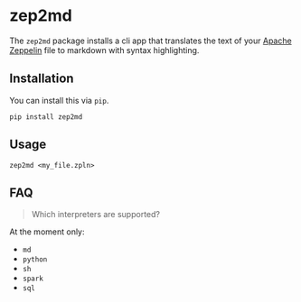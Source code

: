 # zep2md

The `zep2md` package installs a cli app that translates the text of your [Apache Zeppelin](https://zeppelin.apache.org/) file to markdown with syntax highlighting.

## Installation

You can install this via `pip`.

```
pip install zep2md
```

## Usage

```
zep2md <my_file.zpln>
```

## FAQ

> Which interpreters are supported?

At the moment only:

* `md`
* `python`
* `sh`
* `spark`
* `sql`
